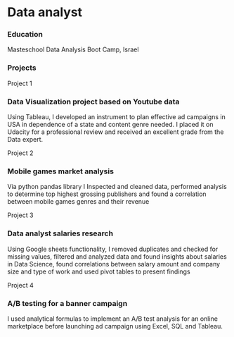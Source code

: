 # Data analyst

### Education
Masteschool Data Analysis Boot Camp, Israel

### Projects

Project 1
### Data Visualization project based on Youtube data

Using Tableau, I developed an instrument to plan effective ad campaigns in USA in dependence of a state and content genre needed. I placed it on Udacity for a professional review and received an excellent grade from the Data expert.

Project 2
### Mobile games market analysis

Via python pandas library I Inspected and cleaned data, performed analysis to determine top highest grossing publishers and found a correlation between mobile games genres and their revenue

Project 3
### Data analyst salaries research

Using Google sheets functionality, I removed duplicates and checked for missing values, filtered and analyzed data and found insights about salaries in Data Science, found correlations between salary amount and company size and type of work and used pivot tables to present findings

Project 4
### A/B testing for a banner campaign 
I used analytical formulas to implement an A/B test analysis for an online marketplace before launching ad campaign using Excel, SQL and Tableau.


